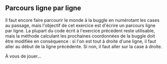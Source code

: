 ## Parcours ligne par ligne ##
Il faut encore faire parcourir le monde à la buggle en numérotant les cases
au passage, mais l'objectif de cet exercice est d'écrire un parcours ligne
par ligne. La plupart du code écrit à l'exercice précédent reste utilisable,
mais la méthode calculant les prochaines coordonnées de la buggle doit être
modifiée en conséquence : si l'on est tout à droite d'une ligne, il faut
aller au début de la ligne précédente. Si non, il faut aller sur la case à
droite.

À vous de jouer...

